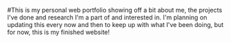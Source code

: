 #This is my personal web portfolio showing off a bit about me, the projects I've done and research I'm a part of and interested in. I'm planning 
on updating this every now and then to keep up with what I've been doing, but for now, this is my finished website!
